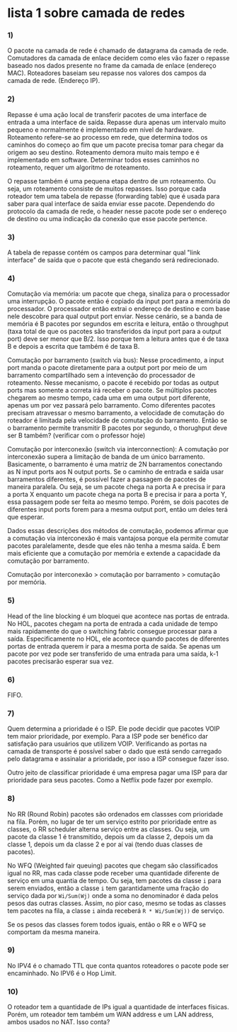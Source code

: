 # lista 1 sobre camada de redes

### 1)

O pacote na camada de rede é chamado de datagrama da camada de rede. Comutadores da camada de enlace decidem
como eles vão fazer o repasse baseado nos dados presente no frame da camada de enlace (endereço MAC).
Roteadores baseiam seu repasse nos valores dos campos da camada de rede. (Endereço IP).

### 2)

Repasse é uma ação local de transferir pacotes de uma interface de entrada a uma interface de saída.
Repasse dura apenas um intervalo muito pequeno e normalmente é implementado em nível de hardware.
Roteamento refere-se ao processo em rede, que determina todos os caminhos do começo ao fim que um pacote
precisa tomar para chegar da origem ao seu destino. Roteamento demora muito mais tempo e é implementado
em software. Determinar todos esses caminhos no roteamento, requer um algoritmo de roteamento.

O repasse também é uma pequena etapa dentro de um roteamento. Ou seja, um roteamento consiste de muitos repasses.
Isso porque cada roteador tem uma tabela de repasse (forwarding table) que é usada para saber para qual interface
de saída enviar esse pacote. Dependendo do protocolo da camada de rede, o header nesse pacote pode ser o endereço
de destino ou uma indicação da conexão que esse pacote pertence.

### 3)

A tabela de repasse contém os campos para determinar qual "link interface" de saída que o pacote que está chegando
será redirecionado. 


### 4)

Comutação via memória: um pacote que chega, sinaliza para o processador uma interrupção. O pacote então é copiado da
input port para a memória do processador. O processador então extrai o endereço de destino e com base nele
descobre para qual output port enviar. Nesse cenário, se a banda de memória é B pacotes por segundos em escrita e leitura, então o throughput (taxa total de que os pacotes são transferidos da input port para a output port) deve ser menor que B/2. Isso porque tem a leitura antes que é de taxa B e depois a escrita que também é de taxa B. 


Comutação por barramento (switch via bus): Nesse procedimento, a input port manda o pacote diretamente para a
output port por meio de um barramento compartilhado sem a intevenção do processador de roteamento. Nesse mecanismo,
o pacote é recebido por todas as output ports mas somente a correta irá receber o pacote. Se múltiplos pacotes 
chegarem ao mesmo tempo, cada uma em uma output port diferente, apenas um por vez passará pelo barramento. 
Como diferentes pacotes precisam atravessar o mesmo barramento, a velocidade de comutação do roteador é limitada
pela velocidade de comutação do barramento. Então se o barramento permite transmitir B pacotes por segundo, o thorughput deve ser B também? (verificar com o professor hoje)

Comutação por interconexão (switch via interconnection): A comutação por interconexão supera a limitação de banda
de um único barramento. Basicamente, o barramento é uma matriz de 2N barramentos conectando as N input ports aos N output ports. Se o caminho de entrada e saída usar barramentos diferentes, é possível fazer a passagem de pacotes de maneira paralela. Ou seja, se um pacote chega na porta A e precisa ir para a porta X enquanto um pacote chega na porta B e precisa ir para a porta Y, essa passagem pode ser feita ao mesmo tempo. Porém, se dois pacotes de diferentes input ports forem para a mesma output port, então um deles terá que esperar. 

Dados essas descrições dos métodos de comutação, podemos afirmar que a comutação via interconexão é mais vantajosa
porque ela permite comutar pacotes paralelamente, desde que eles não tenha a mesma saída. É bem mais eficiente que a comutação por memória e extende a capacidade da comutação por barramento.

Comutação por interconexão > comutação por barramento > comutação por memória.


### 5) 

Head of the line blocking é um bloquei que acontece nas portas de entrada. No HOL, pacotes chegam na porta de entrada a cada unidade de tempo mais rapidamente do que o switching fabric consegue processar para a saída.  Especificamente no HOL, ele acontece quando pacotes de diferentes portas de entrada querem ir para a mesma porta de saída. Se apenas um pacote por vez pode ser transferido de uma entrada para uma saída, k-1 pacotes precisarão esperar sua vez.

### 6)

FIFO.

### 7)

Quem determina a prioridade é o ISP. Ele pode decidir que pacotes VOIP tem maior prioridade, por exemplo. Para a ISP pode ser benéfico dar satisfação para usuários que utilizem VOIP. Verificando as portas na camada de transporte é possível saber o dado que está sendo carregado pelo datagrama e assinalar a prioridade,
por isso a ISP consegue fazer isso.

Outro jeito de classificar prioridade é uma empresa pagar uma ISP para dar prioridade para seus pacotes. 
Como a Netflix pode fazer por exemplo.

### 8)

No RR (Round Robin) pacotes são ordenados em classses
com prioridade na fila. Porém, no lugar de ter um serviço estrito por prioridade entre as classes, o RR scheduler alterna serviço entre as classes. Ou seja, um pacote da classe 1 é transmitido, depois um da classe 2, depois um da classe 1, depois um da classe 2 e por aí vai (tendo duas classes de pacotes).


No WFQ (Weighted fair queuing) pacotes que chegam são classificados igual no RR, mas cada classe pode receber uma quantidade diferente de serviço em uma quantia de tempo. Ou seja, tem pacotes da classe `i` para serem enviados,
então a classe `i` tem garantidamente uma fração do serviço dada por `Wi/Sum(Wj)` onde a soma no denominador é dada pelos pesos das outras classes. Assim, no pior caso, mesmo se todas as classes tem pacotes na fila, a classe `i` ainda receberá  `R * Wi/Sum(Wj))` de serviço. 

Se os pesos das classes forem todos iguais, então o RR e o WFQ se comportam da mesma maneira.


### 9)

No IPV4 é o chamado TTL que conta quantos roteadores o pacote pode ser encaminhado. No IPV6 é o Hop Limit.


### 10)

O roteador tem a quantidade de IPs igual a quantidade de interfaces físicas. 
Porém, um roteador tem também um WAN address e um LAN address, ambos usados no NAT. Isso conta?